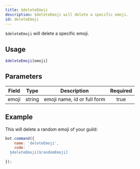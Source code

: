 ```yaml
---
title: $deleteEmoji
description: $deleteEmoji will delete a specific emoji.
id: deleteEmoji
---
```


`$deleteEmoji` will delete a specific emoji.

## Usage

```php
$deleteEmoji[emoji]
```

## Parameters

| Field | Type   | Description                 | Required |
|-------|--------|-----------------------------|:--------:|
| emoji | string | emoji name, id or full form |   true   |

## Example

This will delete a random emoji of your guild:

```javascript
bot.command({
    name: 'deleteEmoji',
    code: `
  $deleteEmoji[$randomEmoji]
  `
});
```
